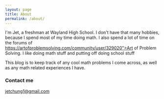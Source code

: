 ```yaml
---
layout: page
title: About
permalink: /about/
---
```


I'm Jet, a freshman at Wayland High School. I don't have that many hobbies, because I spend most of my time doing math.
I also spend a lot of time on the forums of
https://artofproblemsolving.com/community/user/329020">Art of Problem Solving. I like doing math stuff and putting off doing school stuff

This blog is to keep track of any cool math problems I come across, as well as any math related experiences I have.


### Contact me

[jetchung1@gmail.com](mailto:jetchung1@gmail.com)

